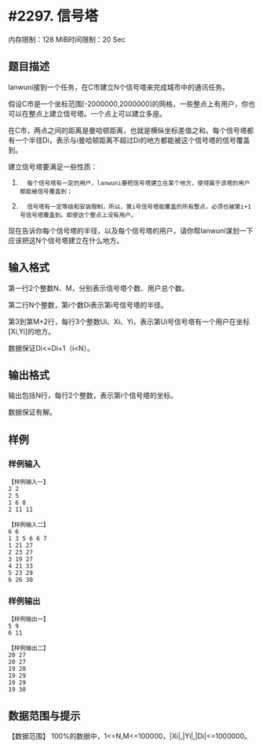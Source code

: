 # #2297. 信号塔

内存限制：128 MiB时间限制：20 Sec

## 题目描述

lanwuni接到一个任务，在C市建立N个信号塔来完成城市中的通讯任务。

假设C市是一个坐标范围[-2000000,2000000]的网格，一些整点上有用户，你也可以在整点上建立信号塔。一个点上可以建立多座。

在C市，两点之间的距离是曼哈顿距离，也就是横纵坐标差值之和。每个信号塔都有一个半径Di，表示与i曼哈顿距离不超过Di的地方都能被这个信号塔的信号覆盖到。

建立信号塔要满足一些性质：

1.       每个信号塔有一定的用户，lanwuni要把信号塔建立在某个地方，使得属于该塔的用户都能被信号覆盖到；

2.       信号塔有一定等级和安装限制，所以，第i号信号塔能覆盖的所有整点，必须也被第i+1号信号塔覆盖到。即使这个整点上没有用户。

现在告诉你每个信号塔的半径，以及每个信号塔的用户，请你帮lanwuni谋划一下应该把这N个信号塔建立在什么地方。

## 输入格式

第一行2个整数N、M，分别表示信号塔个数、用户总个数。

第二行N个整数，第i个数Di表示第i号信号塔的半径。

第3到第M+2行，每行3个整数Ui、Xi、Yi，表示第Ui号信号塔有一个用户在坐标[Xi,Yi]的地方。

数据保证Di<=Di+1（i<N）。

## 输出格式

输出包括N行，每行2个整数，表示第i个信号塔的坐标。

数据保证有解。

## 样例

### 样例输入

    
    【样例输入一】
    2 2
    2 5
    1 6 8
    2 11 11 
     
    【样例输入二】
    6 6
    1 3 5 6 6 7
    1 21 27
    2 23 27
    3 19 27
    4 21 33
    5 23 29
    6 26 30
    
    

### 样例输出

    
    【样例输出一】
    5 9
    6 11
    
    【样例输出二】
    20 27
    20 27
    19 28
    19 29
    19 29
    19 30
    
    

## 数据范围与提示


【数据范围】
100%的数据中，1<=N,M<=100000，|Xi|,|Yi|,|Di|<=1000000。
